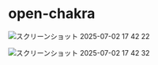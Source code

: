 # open-chakra

![スクリーンショット 2025-07-02 17 42 22](https://github.com/user-attachments/assets/934f668c-20c4-4e72-b04b-74dff64826a9)

![スクリーンショット 2025-07-02 17 42 32](https://github.com/user-attachments/assets/b63494fd-ee0d-4236-884c-ccd894eb529e)
